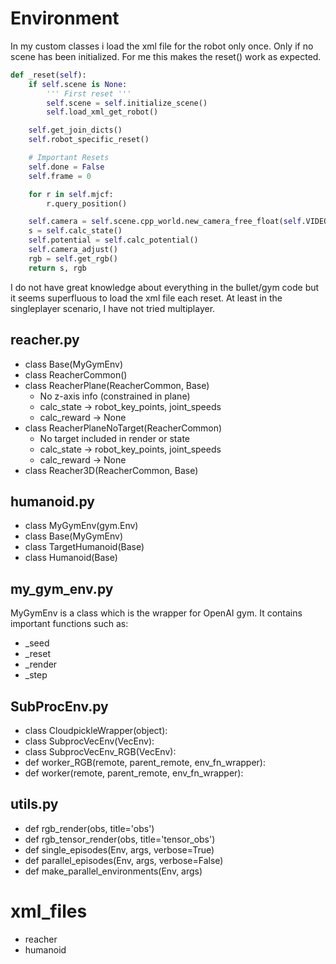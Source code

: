 # Environment

In my custom classes i load the xml file for the robot only once. Only if no
scene has been initialized. For me this makes the reset() work as expected.

```python
def _reset(self):
	if self.scene is None:
		''' First reset '''
		self.scene = self.initialize_scene()
		self.load_xml_get_robot()

	self.get_join_dicts()
	self.robot_specific_reset()

	# Important Resets
	self.done = False
	self.frame = 0

	for r in self.mjcf:
		r.query_position()

	self.camera = self.scene.cpp_world.new_camera_free_float(self.VIDEO_W, self.VIDEO_H, "video_camera")
	s = self.calc_state()
	self.potential = self.calc_potential()
	self.camera_adjust()
	rgb = self.get_rgb()
	return s, rgb
```

I do not have great knowledge about everything in the bullet/gym code but it
seems superfluous to load the xml file each reset. At least in the singleplayer
scenario, I have not tried multiplayer.

## reacher.py
* class Base(MyGymEnv)
* class ReacherCommon()
* class ReacherPlane(ReacherCommon, Base)
	* No z-axis info (constrained in plane)
	* calc_state  -> robot_key_points, joint_speeds
	* calc_reward -> None
* class ReacherPlaneNoTarget(ReacherCommon)
	* No target included in render or state
	* calc_state  -> robot_key_points, joint_speeds
	* calc_reward -> None
* class Reacher3D(ReacherCommon, Base)

## humanoid.py
* class MyGymEnv(gym.Env)
* class Base(MyGymEnv)
* class TargetHumanoid(Base)
* class Humanoid(Base)

## my_gym_env.py
MyGymEnv is a class which is the wrapper for OpenAI gym. It contains important
functions such as:
* _seed
* _reset
* _render
* _step

        
## SubProcEnv.py

* class CloudpickleWrapper(object):
* class SubprocVecEnv(VecEnv):
* class SubprocVecEnv_RGB(VecEnv):
* def worker_RGB(remote, parent_remote, env_fn_wrapper):
* def worker(remote, parent_remote, env_fn_wrapper):

## utils.py
* def rgb_render(obs, title='obs')
* def rgb_tensor_render(obs, title='tensor_obs')
* def single_episodes(Env, args, verbose=True)
* def parallel_episodes(Env, args, verbose=False)
* def make_parallel_environments(Env, args)


# xml_files
* reacher
* humanoid


